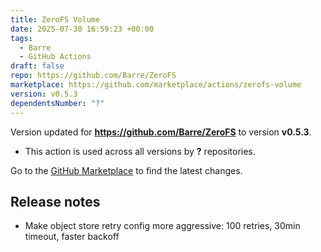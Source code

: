 ```yaml
---
title: ZeroFS Volume
date: 2025-07-30 16:59:23 +00:00
tags:
  - Barre
  - GitHub Actions
draft: false
repo: https://github.com/Barre/ZeroFS
marketplace: https://github.com/marketplace/actions/zerofs-volume
version: v0.5.3
dependentsNumber: "?"
---
```



Version updated for **https://github.com/Barre/ZeroFS** to version **v0.5.3**.
- This action is used across all versions by **?** repositories.

Go to the [GitHub Marketplace](https://github.com/marketplace/actions/zerofs-volume) to find the latest changes.

## Release notes

* Make object store retry config more aggressive: 100 retries, 30min timeout, faster backoff

